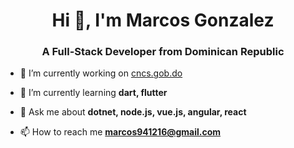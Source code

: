 <h1 align="center">Hi 👋, I'm Marcos Gonzalez</h1>
<h3 align="center">A Full-Stack Developer from Dominican Republic</h3>

- 🔭 I’m currently working on [cncs.gob.do](https://cncs.gob.do/)

- 🌱 I’m currently learning **dart, flutter**

- 💬 Ask me about **dotnet, node.js, vue.js, angular, react**

- 📫 How to reach me **marcos941216@gmail.com**
